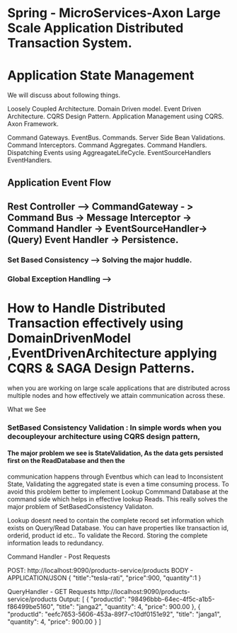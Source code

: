 # Spring - MicroServices-Axon Large Scale Application Distributed Transaction System.
# Application State Management 

We will discuss about following things.

Loosely Coupled Architecture.
Domain Driven model.
Event Driven Architecture.
CQRS Design Pattern.
Application Management using CQRS.
Axon Framework.

Command Gateways.
EventBus.
Commands.
Server Side Bean Validations.
Command Interceptors.
Command Aggregates.
Command Handlers.
Dispatching Events using AggreagateLifeCycle.
EventSourceHandlers
EventHandlers.


## Application Event Flow 
## Rest Controller --> CommandGateway - > Command Bus -> Message Interceptor -> Command Handler -> EventSourceHandler-> (Query) Event Handler -> Persistence.

### Set Based Consistency --> Solving the major huddle.
### Global Exception Handling --> 




# How to Handle Distributed Transaction effectively using DomainDrivenModel ,EventDrivenArchitecture applying CQRS & SAGA Design Patterns.
when you are working on large scale applications that are distributed across multiple nodes and how effectively we attain communication across these.

What we See 

### SetBased Consistency Validation : In simple words when you decoupleyour architecture using CQRS design pattern,
#### The major problem we see is StateValidation, As the data gets persisted first on the ReadDatabase and then the 
communication happens through Eventbus which can lead to Inconsistent State, Validating the aggregated state is even 
a time consuming process.
To avoid this problem better to implement Lookup Commmand Database at the command side which helps in effective lookup Reads.
This really solves the major problem of SetBasedConsistency Validaton.

Lookup doesnt need to contain the complete record set information which exists on Query/Read Database.
You can have properties like transaction id, orderid, product id etc.. To validate the Record.
Storing the complete information leads to redundancy.




Command Handler - Post Requests

POST: http://localhost:9090/products-service/products
BODY - APPLICATION/JSON
{
    "title":"tesla-rati",
    "price":900,
    "quantity":1
}

QueryHandler - GET Requests
http://localhost:9090/products-service/products
Output:
[
    {
        "productId": "98496bbb-64ec-4f5c-a1b5-f86499be5160",
        "title": "janga2",
        "quantity": 4,
        "price": 900.00
    },
    {
        "productId": "eefc7653-5606-453a-89f7-c10df0151e92",
        "title": "janga1",
        "quantity": 4,
        "price": 900.00
    }
]
